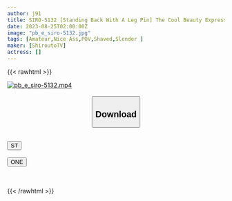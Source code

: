 ```yaml
---
author: j91
title: SIRO-5132 [Standing Back With A Leg Pin] The Cool Beauty Expression Has Completely Changed! The Slender Body Is Trembling And It’s Crazy! [First Shot] AV Application On The Net → AV Experience Shooting 2023
date: 2023-08-25T02:00:00Z
image: "pb_e_siro-5132.jpg"
tags: [Amateur,Nice Ass,POV,Shaved,Slender ]
maker: [ShiroutoTV]
actress: []
---
```



{{< rawhtml >}}

<div class="video" data-videoid="qjYPYP9mWZfz97G">
    <a href="javascript:;">
        <img src="https://my.j91.asia/posts/pb_e_siro-5132/pb_e_siro-5132.jpg" width="WIDTH" height="HEIGHT" alt="pb_e_siro-5132.mp4" loading="lazy">
    </a>
</div>

<script type="text/javascript" src="https://j91.asia/asset/on-demand-st.js"></script>

<br>
  <link rel="stylesheet" href="https://j91.asia/asset/bs5.css">
  
  <center>
  <button class="btn btn-primary" type="button" data-bs-toggle="collapse" data-bs-target=".multi-collapse" aria-expanded="false" aria-controls="multiCollapseExample1 multiCollapseExample2"><h2>Download</h2></button></center>
</p>
<div class="row">
  <div class="col">
    <div class="collapse multi-collapse" id="multiCollapseExample1">
      <div class="card card-body">
	      	      <br>
<div class="buttons">  
<a href="https://streamtape.to/v/qjYPYP9mWZfz97G"><button class="btn-hover color-3"><i class="fa fa-download"></i> ST</button></a></div>
    </div>
  </div>
</div>
  <div class="col">
    <div class="collapse multi-collapse" id="multiCollapseExample2">
      <div class="card card-body">
	      <br>
<div class="buttons">
    <a href="https://oneupload.to/5sdoq22rt0d1"><button class="btn-hover color-9"><i class="fa fa-download"></i> ONE</button></a></div>
<br><br>
      </div>
    </div>
  </div>
</div>

{{< /rawhtml >}}